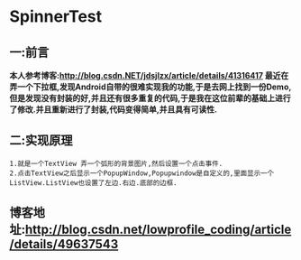 # SpinnerTest

## 一:前言
**本人参考博客:http://blog.csdn.NET/jdsjlzx/article/details/41316417 最近在弄一个下拉框,发现Android自带的很难实现我的功能,于是去网上找到一份Demo,但是发现没有封装的好,并且还有很多重复的代码,于是我在这位前辈的基础上进行了修改.并且重新进行了封装,代码变得简单,并且具有可读性.**

## 二:实现原理
```
1.就是一个TextView 弄一个弧形的背景图片,然后设置一个点击事件.
2.点击TextView之后显示一个PopupWindow,Popupwindow是自定义的,里面显示一个ListView.ListView也设置了左边.右边.底部的边框.
```

##  博客地址:http://blog.csdn.net/lowprofile_coding/article/details/49637543
